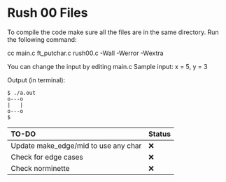 # Rush 00 Files
To compile the code make sure all the files are in the same directory.
Run the following command:

cc main.c ft_putchar.c rush00.c -Wall -Werror -Wextra

You can change the input by editing main.c
Sample input:
x = 5, y = 3

Output (in terminal):
```
$ ./a.out
o---o
|   |
o---o
$   
```
| TO-DO      | Status |
| :---        | :---   |
| Update make_edge/mid to use any char      | ❌        |
| Check for edge cases   | ❌         |
| Check norminette | ❌ |
